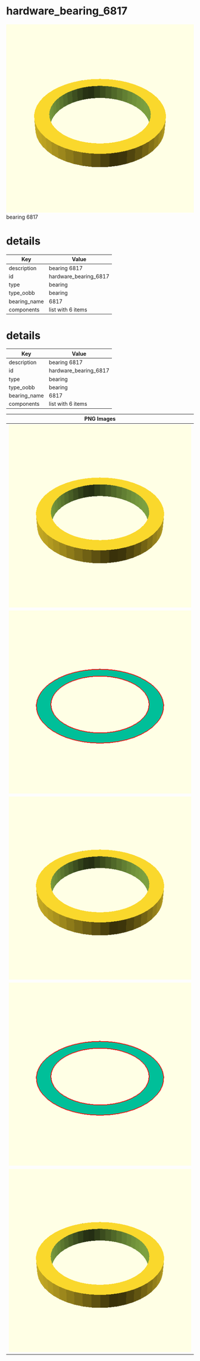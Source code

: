 # hardware_bearing_6817  
![true.png](true.png)  
bearing 6817
# details
| Key          | Value                                                                                                                                                                                                                                                                                                                                                                                                                                                                                                                                                                                                                                                                                                                |
| ------------ | -------------------------------------------------------------------------------------------------------------------------------------------------------------------------------------------------------------------------------------------------------------------------------------------------------------------------------------------------------------------------------------------------------------------------------------------------------------------------------------------------------------------------------------------------------------------------------------------------------------------------------------------------------------------------------------------------------------------- |
| description  | bearing 6817                                                                                                                                                                                                                                                                                                                                                                                                                                                                                                                                                                                                                                                                                                         |
| id           | hardware_bearing_6817                                                                                                                                                                                                                                                                                                                                                                                                                                                                                                                                                                                                                                                                                                |
| type         | bearing                                                                                                                                                                                                                                                                                                                                                                                                                                                                                                                                                                                                                                                                                                              |
| type_oobb    | bearing                                                                                                                                                                                                                                                                                                                                                                                                                                                                                                                                                                                                                                                                                                              |
| bearing_name | 6817                                                                                                                                                                                                                                                                                                                                                                                                                                                                                                                                                                                                                                                                                                                 |
| components   | list with 6 items                                                                                                                                                                                                                                                                                                                                                                                                                                                                                                                                                                                                                                                                                                    |

# details
| Key          | Value                                                                                                                                                                                                                                                                                                                                                                                                                                                                                                                                                                                                                                                                                                                |
| ------------ | -------------------------------------------------------------------------------------------------------------------------------------------------------------------------------------------------------------------------------------------------------------------------------------------------------------------------------------------------------------------------------------------------------------------------------------------------------------------------------------------------------------------------------------------------------------------------------------------------------------------------------------------------------------------------------------------------------------------- |
| description  | bearing 6817                                                                                                                                                                                                                                                                                                                                                                                                                                                                                                                                                                                                                                                                                                         |
| id           | hardware_bearing_6817                                                                                                                                                                                                                                                                                                                                                                                                                                                                                                                                                                                                                                                                                                |
| type         | bearing                                                                                                                                                                                                                                                                                                                                                                                                                                                                                                                                                                                                                                                                                                              |
| type_oobb    | bearing                                                                                                                                                                                                                                                                                                                                                                                                                                                                                                                                                                                                                                                                                                              |
| bearing_name | 6817                                                                                                                                                                                                                                                                                                                                                                                                                                                                                                                                                                                                                                                                                                                 |
| components   | list with 6 items                                                                                                                                                                                                                                                                                                                                                                                                                                                                                                                                                                                                                                                                                                    |

| PNG Images |
| --- |
| ![3dpr.png](3dpr.png) |
| ![laser-flat.png](laser-flat.png) |
| ![laser.png](laser.png) |
| ![laser_flat.png](laser_flat.png) |
| ![true.png](true.png) |

